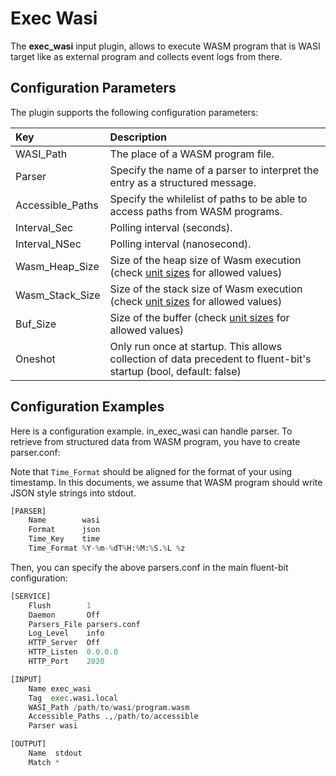 # Exec Wasi

The **exec_wasi** input plugin, allows to execute WASM program that is WASI target like as external program and collects event logs from there.

## Configuration Parameters

The plugin supports the following configuration parameters:

| Key | Description |
| :--- | :--- |
| WASI\_Path | The place of a WASM program file. |
| Parser | Specify the name of a parser to interpret the entry as a structured message. |
| Accessible\_Paths | Specify the whilelist of paths to be able to access paths from WASM programs. |
| Interval\_Sec | Polling interval \(seconds\). |
| Interval\_NSec | Polling interval \(nanosecond\). |
| Wasm\_Heap\_Size | Size of the heap size of Wasm execution \(check [unit sizes](https://docs.fluentbit.io/manual/configuration/unit_sizes) for allowed values\) |
| Wasm\_Stack\_Size | Size of the stack size of Wasm execution \(check [unit sizes](https://docs.fluentbit.io/manual/configuration/unit_sizes) for allowed values\) |
| Buf\_Size | Size of the buffer \(check [unit sizes](https://docs.fluentbit.io/manual/configuration/unit_sizes) for allowed values\) |
| Oneshot | Only run once at startup. This allows collection of data precedent to fluent-bit's startup (bool, default: false) |

## Configuration Examples

Here is a configuration example.
in\_exec\_wasi can handle parser.
To retrieve from structured data from WASM program, you have to create parser.conf:

Note that `Time_Format` should be aligned for the format of your using timestamp.
In this documents, we assume that WASM program should write JSON style strings into stdout.


```python
[PARSER]
    Name        wasi
    Format      json
    Time_Key    time
    Time_Format %Y-%m-%dT%H:%M:%S.%L %z
```

Then, you can specify the above parsers.conf in the main fluent-bit configuration:

```python
[SERVICE]
    Flush        1
    Daemon       Off
    Parsers_File parsers.conf
    Log_Level    info
    HTTP_Server  Off
    HTTP_Listen  0.0.0.0
    HTTP_Port    2020

[INPUT]
    Name exec_wasi
    Tag  exec.wasi.local
    WASI_Path /path/to/wasi/program.wasm
    Accessible_Paths .,/path/to/accessible
    Parser wasi

[OUTPUT]
    Name  stdout
    Match *

```
